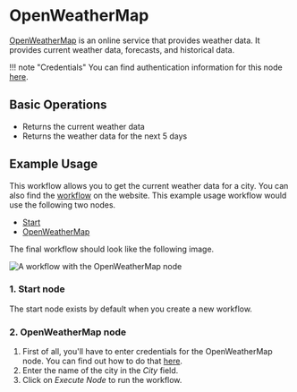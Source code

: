 # OpenWeatherMap

[OpenWeatherMap](https://openweathermap.org/) is an online service that provides weather data. It provides current weather data, forecasts, and historical data.

!!! note "Credentials"
    You can find authentication information for this node [here](/integrations/builtin/credentials/openWeatherMap/).


## Basic Operations

* Returns the current weather data
* Returns the weather data for the next 5 days

## Example Usage

This workflow allows you to get the current weather data for a city. You can also find the [workflow](https://n8n.io/workflows/460) on the website. This example usage workflow would use the following two nodes.
- [Start](/integrations/builtin/core-nodes/n8n-nodes-base.start/)
- [OpenWeatherMap]()

The final workflow should look like the following image.

![A workflow with the OpenWeatherMap node](/_images/integrations/builtin/app-nodes/openweathermap/workflow.png)

### 1. Start node

The start node exists by default when you create a new workflow.

### 2. OpenWeatherMap node

1. First of all, you'll have to enter credentials for the OpenWeatherMap node. You can find out how to do that [here](/integrations/builtin/credentials/openWeatherMap/).
2. Enter the name of the city in the *City* field.
3. Click on *Execute Node* to run the workflow.





